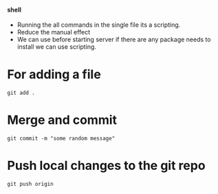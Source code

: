 #### shell

* Running the all commands in the single file its a scripting.
* Reduce the manual effect 
* We can use before starting server if there are any package needs to install we can use scripting.

# For adding a file 

```
git add . 
```
# Merge and commit 
```
git commit -m "some random message"
```
# Push local changes to the git repo
```
git push origin  
```
